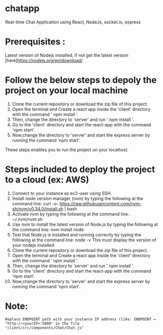 # chatapp
Real-time Chat Application using React, NodeJs, socket.io, express

# Prerequisites :
Latest version of Nodejs installed, if not  get the latest version [here]https://nodejs.org/en/download/

# Follow the below steps to depoly the project on your local machine

1. Clone the current repository or download the zip file of this project.
2. Open the terminal and Create a react app inside the 'client' directory with the command ' npm install '.
3. Then, change the directory to 'server' and run ' npm install '.
4. Go to the 'client' directory and start the react-app with the command 'npm start'.
5. Now,change the directory to 'server' and start the express server by running the command 'npm start'.

These steps enables you to run the project on your localhost.


# Steps included to deploy the project to a cloud (ex: AWS)

1. Connect to your  instance as ec2-user using SSH.
2. Install node version manager (nvm) by typing the following at the command line:
    curl -o- https://raw.githubusercontent.com/nvm-sh/nvm/v0.34.0/install.sh | bash
3. Activate nvm by typing the following at the command line:
    . ~/.nvm/nvm.sh
4. Use nvm to install the latest version of Node.js by typing the following at the command line:
    nvm install node
5. Test that Node.js is installed and running correctly by typing the following at the command line:
    node -v
    This must display the version of your nodejs installed
6. Clone the current repository or download the zip file of this project.
7. Open the terminal and Create a react app inside the 'client' directory with the command ' npm install '.
8. Then, change the directory to 'server' and run ' npm install '.
9. Go to the 'client' directory and start the react-app with the command 'npm start'.
10. Now,change the directory to 'server' and start the express server by running the command 'npm start'.

# Note:
    Replace ENDPOINT path with your instance IP address (like: ENDPOINT = "http://<yourIP>:5000" in the file "client/src/components/Chat/Chat.js"  
